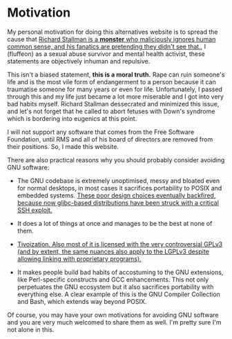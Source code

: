 # Motivation

My personal motivation for doing this alternatives website is to spread the cause that [Richard Stallman is a **monster** who maliciously ignores human common sense, and his fanatics are pretending they didn't see that.](https://rms-open-letter.github.io/appendix), I (fluffeon) as a sexual abuse survivor and mental health activist, these statements are objectively inhuman and repulsive.

This isn't a biased statement, **this is a moral truth.** Rape can ruin someone's life and is the most vile form of endangerment to a person because it can traumatise someone for many years or even for life. Unfortunately, I passed through this and my life just became a lot more miserable and I got into very bad habits myself. Richard Stallman dessecrated and minimized this issue, and let's not forget that he called to abort fetuses with Down's syndrome which is bordering into eugenics at this point.

I will not support any software that comes from the Free Software Foundation, until RMS and all of his board of directors are removed from their positions. So, I made this website.

There are also practical reasons why you should probably consider avoiding GNU software:

* The GNU codebase is extremely unoptimised, messy and bloated even for normal desktops, in most cases it sacrifices portability to POSIX and embedded systems. [These poor design choices eventually backfired, because now glibc-based distributions have been struck with a critical SSH exploit.](https://www.upwind.io/feed/regresshion-rce-in-opensshs-server-on-glibc-based-linux-systems-cve-2024-6387)

* It does a lot of things at once and manages to be the best at none of them. 

* [Tivoization. Also most of it is licensed with the very controversial GPLv3 (and by extent, the same nuances also apply to the LGPLv3 despite allowing linking with proprietary programs).](https://www.youtube.com/watch?v=PaKIZ7gJlRU)

* It makes people build bad habits of accostuming to the GNU extensions, like Perl-specific constructs and GCC enhancements. This not only perpetuates the GNU ecosystem but it also sacrifices portability with everything else. A clear example of this is the GNU Compiler Collection and Bash, which extends way beyond POSIX.

Of course, you may have your own motivations for avoiding GNU software and you are very much welcomed to share them as well. I'm pretty sure I'm not alone in this.